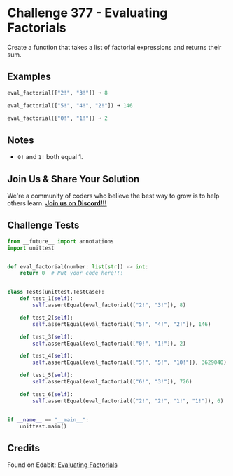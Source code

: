 # Challenge 377 - Evaluating Factorials

Create a function that takes a list of factorial expressions and returns their sum.

## Examples
```python
eval_factorial(["2!", "3!"]) ➞ 8

eval_factorial(["5!", "4!", "2!"]) ➞ 146

eval_factorial(["0!", "1!"]) ➞ 2
```
## Notes

- `0!` and `1!` both equal 1.

## Join Us & Share Your Solution

We're a community of coders who believe the best way to grow is to help others learn. **[Join us on Discord!!!]("https"://discord.gg/sfHykntuGy)**

## Challenge Tests
```python
from __future__ import annotations
import unittest


def eval_factorial(number: list[str]) -> int:
    return 0  # Put your code here!!!


class Tests(unittest.TestCase):
    def test_1(self):
        self.assertEqual(eval_factorial(["2!", "3!"]), 8)

    def test_2(self):
        self.assertEqual(eval_factorial(["5!", "4!", "2!"]), 146)

    def test_3(self):
        self.assertEqual(eval_factorial(["0!", "1!"]), 2)

    def test_4(self):
        self.assertEqual(eval_factorial(["5!", "5!", "10!"]), 3629040)

    def test_5(self):
        self.assertEqual(eval_factorial(["6!", "3!"]), 726)

    def test_6(self):
        self.assertEqual(eval_factorial(["2!", "2!", "1!", "1!"]), 6)


if __name__ == "__main__":
    unittest.main()
```
## Credits

Found on Edabit: [Evaluating Factorials](https://edabit.com/challenge/ZwsHZLRqx3TLFk3CR)
